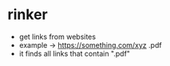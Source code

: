 # rinker
* get links from websites
* example -> https://something.com/xyz .pdf
* it finds all links that contain ".pdf"
